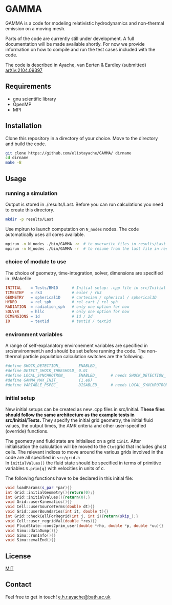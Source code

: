 # GAMMA

GAMMA is a code for modeling relativistic hydrodynamics and non-thermal emission on a moving mesh.

Parts of the code are currently still under development. A full documentation will be made available shortly.
For now we provide information on how to compile and run the test cases included with the code.

The code is described in Ayache, van Eerten & Eardley (submitted) [arXiv:2104.09397](https://arxiv.org/abs/2104.09397)

## Requirements

- gnu scientific library
- OpenMP
- MPI

## Installation

Clone this repository in a directory of your choice. Move to the directory and build the code.

```bash
git clone https://github.com/eliotayache/GAMMA/ dirname
cd dirname
make -B
```

## Usage

### running a simulation

Output is stored in ./results/Last. Before you can run calculations you need to create this directory.

```bash
mkdir -p results/Last
```

Use mpirun to launch computation on `N_nodes` nodes. The code automatically uses all cores available.

```bash
mpirun -n N_nodes ./bin/GAMMA -w  # to overwrite files in results/Last
mpirun -n N_nodes ./bin/GAMMA -r  # to resume from the last file in results/Last
```

### choice of module to use

The choice of geometry, time-integration, solver, dimensions are specified in ./Makefile
```Makefile
INITIAL    = Tests/BM1D      # Initial setup: .cpp file in src/Initial (see test examples)
TIMESTEP   = rk3             # euler / rk3
GEOMETRY   = spherical1D     # cartesian / spherical / spherical1D
HYDRO      = rel_sph         # rel_cart / rel_sph
RADIATION  = radiation_sph   # only one option for now
SOLVER     = hllc            # only one option for now
DIMENSIONS = 1d              # 1d / 2d
IO         = text1d          # text1d / text2d
```

### environment variables

A range of self-explanatory environement variables are specified in src/environment.h and should be set before running the code. The non-thermal particle population calculation switches are the following.
```Makefile
#define SHOCK_DETECTION_        ENABLED_
#define DETECT_SHOCK_THRESHOLD_ 0.01
#define LOCAL_SYNCHROTRON_      ENABLED_      # needs SHOCK_DETECTION_ ENABLED_
#define GAMMA_MAX_INIT_         (1.e8)
#define VARIABLE_PSPEC_         DISABLED_     # needs LOCAL_SYNCHROTRON_ and SHOCK_DETECTION_ ENABLED_
```

### initial setup

New initial setups can be created as new .cpp files in src/Initial. 
**These files should follow the same architecture as the example tests in src/Initial/Tests.** They specify the initial grid geometry, the initial fluid values, the output times, the AMR criteria and other user-specified (override) functions.

The geometry and fluid state are initialised on a grid `Cinit`. After initialisation the calculation will be moved to the `Ctot`grid that includes ghost cells. The relevant indices to move around the various grids involved in the code are all specified in `src/grid.h`  
In `initialValues()` the fluid state should be specified in terms of primitive variables `S.prim[q]` with velocities in units of c.

The following functions have to be declared in this initial file:
```c++
void loadParams(s_par *par){}
int Grid::initialGeometry(){return(0);}
int Grid::initialValues(){return(0);}
void Grid::userKinematics(){}
void Cell::userSourceTerms(double dt){}
void Grid::userBoundaries(int it, double t){}
int Grid::checkCellForRegrid(int j, int i){return(skip_);}
void Cell::user_regridVal(double *res){}
void FluidState::cons2prim_user(double *rho, double *p, double *uu){}
void Simu::dataDump(){}
void Simu::runInfo(){}
void Simu::evalEnd(){}

```

## License
[MIT](https://choosealicense.com/licenses/mit/)

## Contact
Feel free to get in touch! e.h.r.ayache@bath.ac.uk

